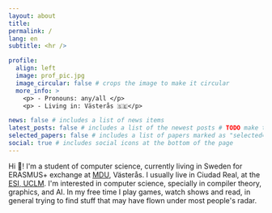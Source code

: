 ```yaml
---
layout: about
title: 
permalink: /
lang: en
subtitle: <hr />

profile:
  align: left
  image: prof_pic.jpg
  image_circular: false # crops the image to make it circular
  more_info: >
    <p> - Pronouns: any/all </p>
    <p> - Living in: Västerås 🇸🇪</p>

news: false # includes a list of news items
latest_posts: false # includes a list of the newest posts # TODO make true when ive written blog posts in the site
selected_papers: false # includes a list of papers marked as "selected={true}"
social: true # includes social icons at the bottom of the page
---
```



Hi 🥰! I'm a student of computer science, currently living in Sweden for
ERASMUS+ exchange at [MDU](mdu.se), Västerås. I usually live in Ciudad Real,
at the [ESI, UCLM](esi.uclm.es). I'm interested in computer science, specially
in compiler theory, graphics, and AI. In my free time I play games, watch shows
and read, in general trying to find stuff that may have flown under most 
people's radar.
